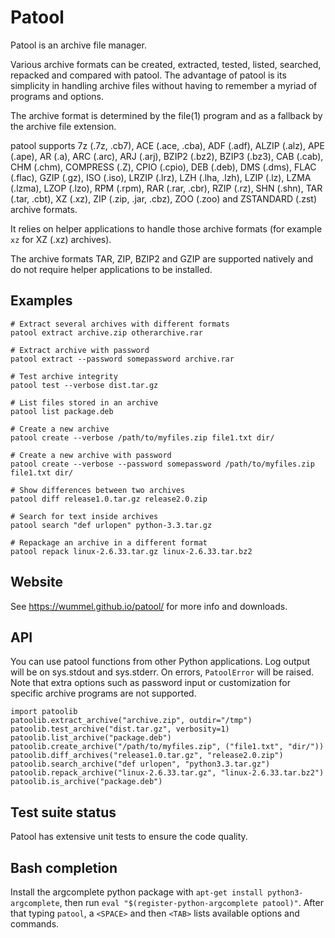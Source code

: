 Patool
=======

Patool is an archive file manager.

Various archive formats can be created, extracted, tested, listed,
searched, repacked and compared with patool. The advantage of patool is
its simplicity in handling archive files without having to remember a
myriad of programs and options.

The archive format is determined by the file(1) program and as
a fallback by the archive file extension.

patool supports 7z (.7z, .cb7), ACE (.ace, .cba), ADF (.adf), ALZIP (.alz),
APE (.ape), AR (.a), ARC (.arc), ARJ (.arj), BZIP2 (.bz2), BZIP3 (.bz3),
CAB (.cab), CHM (.chm), COMPRESS (.Z), CPIO (.cpio), DEB (.deb), DMS (.dms),
FLAC (.flac), GZIP (.gz), ISO (.iso), LRZIP (.lrz), LZH (.lha, .lzh),
LZIP (.lz), LZMA (.lzma), LZOP (.lzo), RPM (.rpm), RAR (.rar, .cbr),
RZIP (.rz), SHN (.shn), TAR (.tar, .cbt), XZ (.xz),
ZIP (.zip, .jar, .cbz), ZOO (.zoo) and ZSTANDARD (.zst) archive formats.

It relies on helper applications to handle those archive formats
(for example `xz` for XZ (.xz) archives).

The archive formats TAR, ZIP, BZIP2 and GZIP are supported natively
and do not require helper applications to be installed.

Examples
---------
```
# Extract several archives with different formats
patool extract archive.zip otherarchive.rar

# Extract archive with password
patool extract --password somepassword archive.rar

# Test archive integrity
patool test --verbose dist.tar.gz

# List files stored in an archive
patool list package.deb

# Create a new archive
patool create --verbose /path/to/myfiles.zip file1.txt dir/

# Create a new archive with password
patool create --verbose --password somepassword /path/to/myfiles.zip file1.txt dir/

# Show differences between two archives
patool diff release1.0.tar.gz release2.0.zip

# Search for text inside archives
patool search "def urlopen" python-3.3.tar.gz

# Repackage an archive in a different format
patool repack linux-2.6.33.tar.gz linux-2.6.33.tar.bz2
```

Website
--------
See https://wummel.github.io/patool/ for more info and downloads.

API
----
You can use patool functions from other Python applications.
Log output will be on sys.stdout and sys.stderr.
On errors, `PatoolError` will be raised.
Note that extra options such as password input or customization
for specific archive programs are not supported.

```
import patoolib
patoolib.extract_archive("archive.zip", outdir="/tmp")
patoolib.test_archive("dist.tar.gz", verbosity=1)
patoolib.list_archive("package.deb")
patoolib.create_archive("/path/to/myfiles.zip", ("file1.txt", "dir/"))
patoolib.diff_archives("release1.0.tar.gz", "release2.0.zip")
patoolib.search_archive("def urlopen", "python3.3.tar.gz")
patoolib.repack_archive("linux-2.6.33.tar.gz", "linux-2.6.33.tar.bz2")
patoolib.is_archive("package.deb")
```

Test suite status
------------------
Patool has extensive unit tests to ensure the code quality.


Bash completion
----------------
Install the argcomplete python package with
`apt-get install python3-argcomplete`,
then run
`eval "$(register-python-argcomplete patool)"`.
After that typing `patool`, a `<SPACE>` and then `<TAB>`
lists available options and commands.
